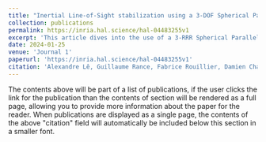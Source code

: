 ```yaml
---
title: "Inertial Line-of-Sight stabilization using a 3-DOF Spherical Parallel Manipulator with coaxial input shafts"
collection: publications
permalink: https://inria.hal.science/hal-04483255v1
excerpt: 'This article dives into the use of a 3-RRR Spherical Parallel Manipulator (SPM) for the purpose of inertial Line Of Sight (LOS) stabilization. Such a parallel robot provides three Degrees of Freedom (DOF) in orientation and is studied from the kinematic point of view. In particular, one guarantees that the singular loci (with the resulting numerical instabilitiesand inappropriate behavior of the mechanism) are far away from the prescribed workspace. Once the kinematics of the device is certified, a control strategy needs to be implemented in order to stabilize the LOS through the upper platform of the mechanism. Such a work is done with MATLAB Simulink® using a SimMechanics™ model of our robot.'
date: 2024-01-25
venue: 'Journal 1'
paperurl: 'https://inria.hal.science/hal-04483255v1'
citation: 'Alexandre Lê, Guillaume Rance, Fabrice Rouillier, Damien Chablat. Inertial Line-of-Sight stabilization using a 3-DOF Spherical Parallel Manipulator with coaxial input shafts. OPTRO2024 - 11th International Symposium on Optronics in defence & security, Jan 2024, Bordeaux, France. ⟨hal-04483255⟩'
---
```


The contents above will be part of a list of publications, if the user clicks the link for the publication than the contents of section will be rendered as a full page, allowing you to provide more information about the paper for the reader. When publications are displayed as a single page, the contents of the above "citation" field will automatically be included below this section in a smaller font.
